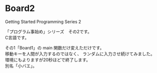 # Board2
Getting Started Programming Series 2

「プログラム事始め」シリーズ　その2です。  
C言語です。

その1「Board1」の main 関数だけ変えただけです。  
移動キーを人間が入力するのではなく、
ランダムに入力させ続けてみました。  
環境にもよりますが20秒ほどで終了します。  
別名「小バエ」。
